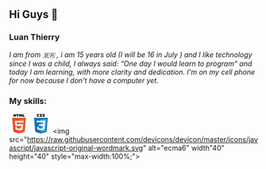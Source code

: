 ## Hi Guys :wave:

### Luan Thierry
*I am from :brazil: , i am 15 years old (I will be 16 in July ) and I like technology since I was a child, I always said: “One day I would learn to program” and today I am learning, with more clarity and dedication.*
*I'm on my cell phone for now because I don't have a computer yet.*
###

### My skills:

<img src="https://raw.githubusercontent.com/devicons/devicon/master/icons/html5/html5-original-wordmark.svg" alt="html5" width="40" height="40" style="max-width:100%;"></img>
<img src="https://raw.githubusercontent.com/devicons/devicon/master/icons/css3/css3-original-wordmark.svg" alt="css3" width="40" height="40" style="max-width:100%;"></img>
<img src="https://raw.githubusercontent.com/devicons/devicon/master/icons/javascript/javascript-original-wordmark.svg" alt="ecma6" width"40" height="40" style="max-width:100%;"></img>





<!--
**LuanThierry/LuanThierry** is a ✨ _special_ ✨ repository because its `README.md` (this file) appears on your GitHub profile.

Here are some ideas to get you started:

- 🔭 I’m currently working on ...
- 🌱 I’m currently learning ...
- 👯 I’m looking to collaborate on ...
- 🤔 I’m looking for help with ...
- 💬 Ask me about ...
- 📫 How to reach me: ...
- 😄 Pronouns: ...
- ⚡ Fun fact -->
